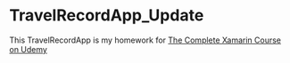 # TravelRecordApp_Update
This TravelRecordApp is my homework for [The Complete Xamarin Course on Udemy](https://www.udemy.com/course/complete-xamarin-developer-course-ios-and-android/)
